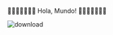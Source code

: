 🦆🦆🦆🦆🦆🦆🦆 Hola, Mundo! 🦆🦆🦆🦆🦆🦆🦆

![download](https://github.com/user-attachments/assets/c89e4bc5-bc91-4555-a85c-c0e27f3daaee)

<!---
ZyrMorg/ZyrMorg is a ✨ special ✨ repository because its `README.md` (this file) appears on your GitHub profile.
You can click the Preview link to take a look at your changes.
--->
